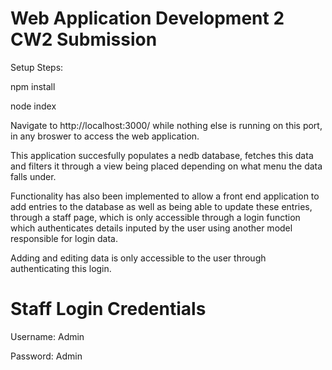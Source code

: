 # Web Application Development 2 CW2 Submission

Setup Steps:

npm install

node index

Navigate to http://localhost:3000/ while nothing else is running on this port, in any broswer to access the web application.

This application succesfully populates a nedb database, fetches this data and filters it through a view being placed depending on what menu the data falls under.

Functionality has also been implemented to allow a front end application to add entries to the database as well as being able to update these entries, through 
a staff page, which is only accessible through a login function which authenticates details inputed by the user using another model responsible for login data.

Adding and editing data is only accessible to the user through authenticating this login. 

# Staff Login Credentials
Username: Admin 

Password: Admin 